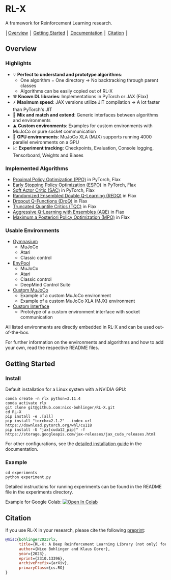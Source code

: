 # RL-X

A framework for Reinforcement Learning research.


│[Overview](#overview) │ [Getting Started](#getting-started) │ [Documentation](https://nico-bohlinger.github.io/RL-X/) │ [Citation](#citation) │


## Overview
### Highlights

- 💡 **Perfect to understand and prototype algorithms**:
    - One algorithm = One directory -> No backtracking through  parent classes
    - Algorithms can be easily copied out of RL-X
- ⚒️ **Known DL libraries**: Implementations in PyTorch or JAX (Flax)
- ⚡ **Maximum speed**: JAX versions utilize JIT compilation -> A lot faster than PyTorch's JIT
- 🧪 **Mix and match and extend**: Generic interfaces between algorithms and environments
- ⛰️​ **Custom environments**: Examples for custom environments with MuJoCo or pure socket communication
- 🚀​ **GPU environments**: MuJoCo XLA (MJX) supports running 4000 parallel environments on a GPU
- 📈 **Experiment tracking**: Checkpoints, Evaluation, Console logging, Tensorboard, Weights and Biases


### Implemented Algorithms
- [Proximal Policy Optimization (PPO)](https://arxiv.org/abs/1707.06347) in PyTorch, Flax
- [Early Stopping Policy Optimization (ESPO)](https://arxiv.org/abs/2202.00079) in PyTorch, Flax
- [Soft Actor Critic (SAC)](https://arxiv.org/abs/1801.01290) in PyTorch, Flax
- [Randomized Ensembled Double Q-Learning (REDQ)](https://arxiv.org/abs/2101.05982) in Flax
- [Dropout Q-Functions (DroQ)](https://arxiv.org/abs/2110.02034) in Flax
- [Truncated Quantile Critics (TQC)](https://arxiv.org/abs/2005.04269) in Flax
- [Aggressive Q-Learning with Ensembles (AQE)](https://arxiv.org/abs/2111.09159) in Flax
- [Maximum a Posteriori Policy Optimization (MPO)](https://arxiv.org/pdf/1806.06920) in Flax


### Usable Environments
- [Gymnasium](https://github.com/Farama-Foundation/Gymnasium)
    - MuJoCo
    - Atari
    - Classic control
- [EnvPool](https://github.com/sail-sg/envpool)
    - MuJoCo
    - Atari
    - Classic control
    - DeepMind Control Suite
- [Custom MuJoCo](https://github.com/nico-bohlinger/RL-X/tree/master/rl_x/environments/custom_mujoco)
    - Example of a custom MuJoCo environment
    - Example of a custom MuJoCo XLA (MJX) environment
- [Custom Interface](https://github.com/nico-bohlinger/RL-X/tree/master/rl_x/environments/custom_interface)
    - Prototype of a custom environment interface with socket communication

All listed environments are directly embedded in RL-X and can be used out-of-the-box.

For further information on the environments and algorithms and how to add your own, read the respective README files.


## Getting Started
### Install
Default installation for a Linux system with a NVIDIA GPU:
```
conda create -n rlx python=3.11.4
conda activate rlx
git clone git@github.com:nico-bohlinger/RL-X.git
cd RL-X
pip install -e .[all]
pip install "torch>=2.1.2" --index-url https://download.pytorch.org/whl/cu118
pip install -U "jax[cuda12_pip]" -f https://storage.googleapis.com/jax-releases/jax_cuda_releases.html
```
For other configurations, see the [detailed installation guide](https://nico-bohlinger.github.io/RL-X/#detailed-installation-guide) in the documentation.


### Example
```
cd experiments
python experiment.py
```
Detailed instructions for running experiments can be found in the README file in the experiments directory.

Example for Google Colab: [![Open In Colab](https://colab.research.google.com/assets/colab-badge.svg)](https://colab.research.google.com/github/nico-bohlinger/RL-X/blob/master/experiments/colab_experiment.ipynb)


## Citation
If you use RL-X in your research, please cite the following [preprint](https://arxiv.org/abs/2310.13396):
```bibtex
@misc{bohlinger2023rlx,
      title={RL-X: A Deep Reinforcement Learning Library (not only) for RoboCup}, 
      author={Nico Bohlinger and Klaus Dorer},
      year={2023},
      eprint={2310.13396},
      archivePrefix={arXiv},
      primaryClass={cs.RO}
}
```